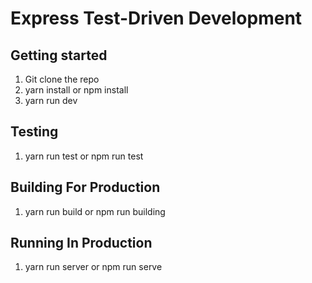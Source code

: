 # Express Test-Driven Development

## Getting started
1. Git clone the repo
2. yarn install or npm install
2. yarn run dev 

## Testing
1. yarn run test or npm run test

## Building For Production
1. yarn run build or npm run building

## Running In Production
1. yarn run server or npm run serve




